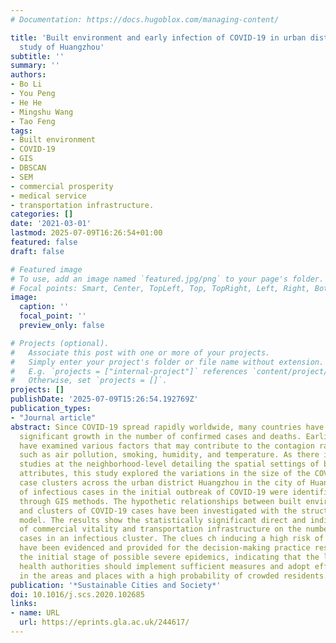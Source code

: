 ```yaml
---
# Documentation: https://docs.hugoblox.com/managing-content/

title: 'Built environment and early infection of COVID-19 in urban districts: a case
  study of Huangzhou'
subtitle: ''
summary: ''
authors:
- Bo Li
- You Peng
- He He
- Mingshu Wang
- Tao Feng
tags:
- Built environment
- COVID-19
- GIS
- DBSCAN
- SEM
- commercial prosperity
- medical service
- transportation infrastructure.
categories: []
date: '2021-03-01'
lastmod: 2025-07-09T16:26:54+01:00
featured: false
draft: false

# Featured image
# To use, add an image named `featured.jpg/png` to your page's folder.
# Focal points: Smart, Center, TopLeft, Top, TopRight, Left, Right, BottomLeft, Bottom, BottomRight.
image:
  caption: ''
  focal_point: ''
  preview_only: false

# Projects (optional).
#   Associate this post with one or more of your projects.
#   Simply enter your project's folder or file name without extension.
#   E.g. `projects = ["internal-project"]` references `content/project/deep-learning/index.md`.
#   Otherwise, set `projects = []`.
projects: []
publishDate: '2025-07-09T15:26:54.192769Z'
publication_types:
- "Journal article"
abstract: Since COVID-19 spread rapidly worldwide, many countries have experienced
  significant growth in the number of confirmed cases and deaths. Earlier studies
  have examined various factors that may contribute to the contagion rate of COVID-19,
  such as air pollution, smoking, humidity, and temperature. As there is a lack of
  studies at the neighborhood-level detailing the spatial settings of built environment
  attributes, this study explored the variations in the size of the COVID-19 confirmed
  case clusters across the urban district Huangzhou in the city of Huanggang. Clusters
  of infectious cases in the initial outbreak of COVID-19 were identified geographically
  through GIS methods. The hypothetic relationships between built environment attributes
  and clusters of COVID-19 cases have been investigated with the structural equation
  model. The results show the statistically significant direct and indirect influences
  of commercial vitality and transportation infrastructure on the number of confirmed
  cases in an infectious cluster. The clues ch inducing a high risk of contagions
  have been evidenced and provided for the decision-making practice responding to
  the initial stage of possible severe epidemics, indicating that the local public
  health authorities should implement sufficient measures and adopt effective interventions
  in the areas and places with a high probability of crowded residents.
publication: '*Sustainable Cities and Society*'
doi: 10.1016/j.scs.2020.102685
links:
- name: URL
  url: https://eprints.gla.ac.uk/244617/
---
```

